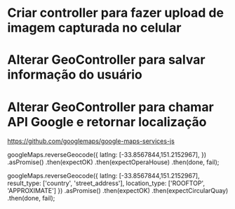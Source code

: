# Criar controller para fazer upload de imagem capturada no celular

# Alterar GeoController para salvar informação do usuário

# Alterar GeoController para chamar API Google e retornar localização
https://github.com/googlemaps/google-maps-services-js

googleMaps.reverseGeocode({
  latlng: [-33.8567844,151.2152967],
})
.asPromise()
.then(expectOK)
.then(expectOperaHouse)
.then(done, fail);

googleMaps.reverseGeocode({
  latlng: [-33.8567844,151.2152967],
  result_type: ['country', 'street_address'],
  location_type: ['ROOFTOP', 'APPROXIMATE']
})
.asPromise()
.then(expectOK)
.then(expectCircularQuay)
.then(done, fail);


